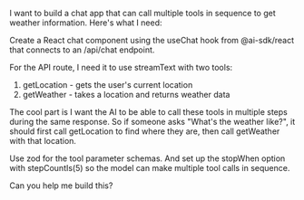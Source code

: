 I want to build a chat app that can call multiple tools in sequence to get weather information. Here's what I need:

Create a React chat component using the useChat hook from @ai-sdk/react that connects to an /api/chat endpoint.

For the API route, I need it to use streamText with two tools:
1. getLocation - gets the user's current location 
2. getWeather - takes a location and returns weather data

The cool part is I want the AI to be able to call these tools in multiple steps during the same response. So if someone asks "What's the weather like?", it should first call getLocation to find where they are, then call getWeather with that location.

Use zod for the tool parameter schemas. And set up the stopWhen option with stepCountIs(5) so the model can make multiple tool calls in sequence.

Can you help me build this?